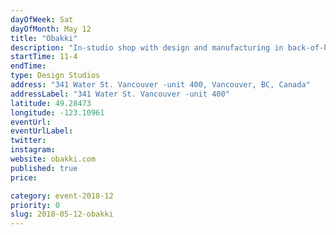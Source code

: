 ```yaml
---
dayOfWeek: Sat
dayOfMonth: May 12
title: "Obakki"
description: "In-studio shop with design and manufacturing in back-of-house. Sure to inspire with a loft space blanketed by overhead twinkle lights. Obakki founder,Treana Peake is the epitome of using fashion as a force of good. The proceeds of Obakki designs cover the administrative costs for Obakki Foundation, a global charity who has provided clean water to over two million people in Africa. Now that's how fashion can make an impact. <br> <br> "
startTime: 11-4
endTime: 
type: Design Studios
address: "341 Water St. Vancouver -unit 400, Vancouver, BC, Canada"
addressLabel: "341 Water St. Vancouver -unit 400"
latitude: 49.28473
longitude: -123.10961
eventUrl: 
eventUrlLabel: 
twitter: 
instagram: 
website: obakki.com
published: true
price: 

category: event-2018-12
priority: 0
slug: 2018-05-12-obakki
---
```

